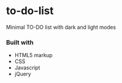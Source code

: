 # to-do-list
Minimal TO-DO list with dark and light modes

### Built with

- HTML5 markup
- CSS
- Javascript
- jQuery
